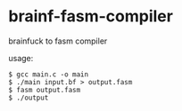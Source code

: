 # brainf-fasm-compiler
brainfuck to fasm compiler

usage:
```
$ gcc main.c -o main
$ ./main input.bf > output.fasm
$ fasm output.fasm
$ ./output
```
